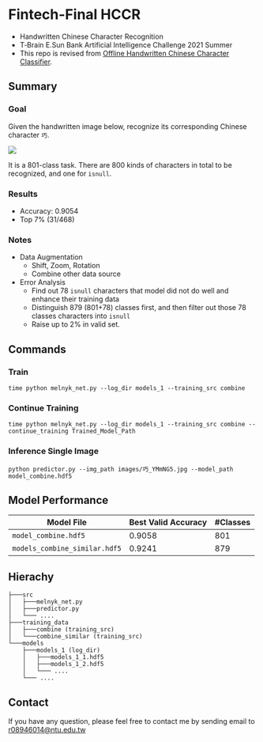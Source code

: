 # Fintech-Final HCCR

- Handwritten Chinese Character Recognition
- T‑Brain E.Sun Bank Artificial Intelligence Challenge 2021 Summer
- This repo is revised from [Offline Handwritten Chinese Character Classifier](https://github.com/pavlo-melnyk/offline-HCCR).

## Summary
### Goal
Given the handwritten image below, recognize its corresponding Chinese character `巧`.

<img src="images/巧_YMmNG5.jpg" />

It is a 801-class task. There are 800 kinds of characters in total to be recognized, and one for `isnull`.

### Results
- Accuracy: 0.9054
- Top 7% (31/468)

### Notes
- Data Augmentation
    - Shift, Zoom, Rotation
    - Combine other data source
- Error Analysis
    - Find out 78 `isnull` characters that model did not do well and enhance their training data
    - Distinguish 879 (801+78) classes first, and then filter out those 78 classes characters into `isnull`
    - Raise up to 2% in valid set.


## Commands
### Train
```
time python melnyk_net.py --log_dir models_1 --training_src combine
```

### Continue Training
```
time python melnyk_net.py --log_dir models_1 --training_src combine --continue_training Trained_Model_Path
```

### Inference Single Image
```
python predictor.py --img_path images/巧_YMmNG5.jpg --model_path model_combine.hdf5
```

## Model Performance
| Model File                    | Best Valid Accuracy |    #Classes          |
| ----------------------------- | ------------------- | -------------------- |
| `model_combine.hdf5`          | 0.9058              | 801                  |
| `models_combine_similar.hdf5` | 0.9241              | 879                  |


## Hierachy
```
├───src
│   ├───melnyk_net.py
│   ├───predictor.py
│   └─── ....
├───training_data
│   ├───combine (training_src)
│   └───combine_similar (training_src)
└───models
    ├───models_1 (log_dir)
    │   ├───models_1_1.hdf5
    │   ├───models_1_2.hdf5
    │   └─── ....
    └─── ....
```

## Contact
If you have any question, please feel free to contact me by sending email to [r08946014@ntu.edu.tw](mailto:r08946014@ntu.edu.tw)